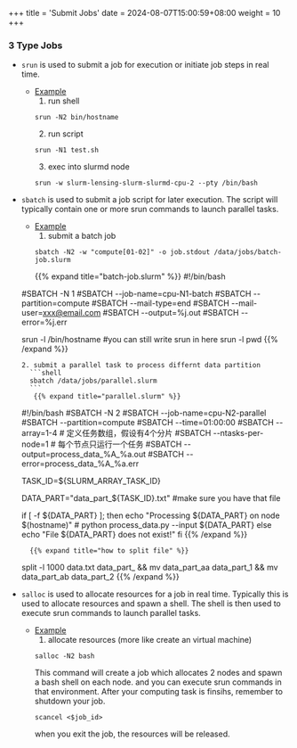 +++
title = 'Submit Jobs'
date = 2024-08-07T15:00:59+08:00
weight = 10
+++


### 3 Type Jobs

- `srun`
    is used to submit a job for execution or initiate job steps in real time. 
  * [Example]()
    1. run shell
    ```shell
    srun -N2 bin/hostname
    ```
    2. run script
    ```shell
    srun -N1 test.sh
    ```
    3. exec into slurmd node
    ```shell
    srun -w slurm-lensing-slurm-slurmd-cpu-2 --pty /bin/bash
    ```
- `sbatch`
     is used to submit a job script for later execution. The script will typically contain one or more srun commands to launch parallel tasks.
    * [Example]()
      1. submit a batch job
        ```shell
        sbatch -N2 -w "compute[01-02]" -o job.stdout /data/jobs/batch-job.slurm
        ```
        {{% expand title="batch-job.slurm" %}}
    #!/bin/bash

    #SBATCH -N 1
    #SBATCH --job-name=cpu-N1-batch
    #SBATCH --partition=compute
    #SBATCH --mail-type=end
    #SBATCH --mail-user=xxx@email.com
    #SBATCH --output=%j.out
    #SBATCH --error=%j.err

    srun -l /bin/hostname #you can still write srun <command> in here
    srun -l pwd
        {{% /expand %}}

        
      2. submit a parallel task to process differnt data partition
        ```shell
        sbatch /data/jobs/parallel.slurm
        ```
         {{% expand title="parallel.slurm" %}}
    #!/bin/bash
    #SBATCH -N 2 
    #SBATCH --job-name=cpu-N2-parallel
    #SBATCH --partition=compute
    #SBATCH --time=01:00:00
    #SBATCH --array=1-4  # 定义任务数组，假设有4个分片
    #SBATCH --ntasks-per-node=1 # 每个节点只运行一个任务
    #SBATCH --output=process_data_%A_%a.out
    #SBATCH --error=process_data_%A_%a.err

    TASK_ID=${SLURM_ARRAY_TASK_ID}

    DATA_PART="data_part_${TASK_ID}.txt" #make sure you have that file

    if [ -f ${DATA_PART} ]; then
        echo "Processing ${DATA_PART} on node $(hostname)"
        # python process_data.py --input ${DATA_PART}
    else
        echo "File ${DATA_PART} does not exist!"
    fi
        {{% /expand %}}

        {{% expand title="how to split file" %}}
    split -l 1000 data.txt data_part_ 
    && mv data_part_aa data_part_1 
    && mv data_part_ab data_part_2
        {{% /expand %}}

- `salloc`
    is used to allocate resources for a job in real time. Typically this is used to allocate resources and spawn a shell. The shell is then used to execute srun commands to launch parallel tasks.

    * [Example]()
      1. allocate resources (more like create an virtual machine)
      ```shell
      salloc -N2 bash
      ```
      This command will create a job which allocates 2 nodes and spawn a bash shell on each node. and you can execute srun commands in that environment. After your computing task is finsihs, remember to shutdown your job.
      ```shell
      scancel <$job_id>
      ```
      when you exit the job, the resources will be released.



